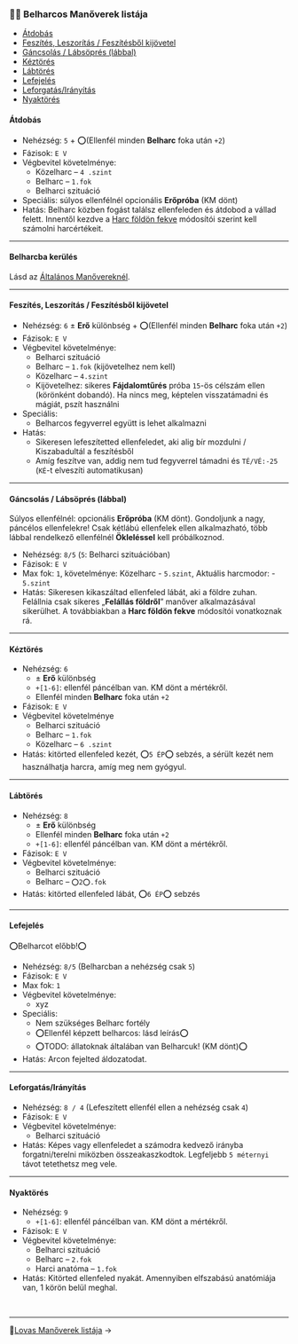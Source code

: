 ### 🤼‍♂️ Belharcos Manőverek listája

- [Átdobás](#%C3%A1tdob%C3%A1s)
- [Feszítés, Leszorítás / Feszítésből kijövetel](#fesz%C3%ADt%C3%A9s-leszor%C3%ADt%C3%A1s--fesz%C3%ADt%C3%A9sb%C5%91l-kij%C3%B6vetel)
- [Gáncsolás / Lábsöprés (lábbal)](#g%C3%A1ncsol%C3%A1s--l%C3%A1bs%C3%B6pr%C3%A9s-l%C3%A1bbal)
- [Kéztörés](#k%C3%A9zt%C3%B6r%C3%A9s)
- [Lábtörés](#l%C3%A1bt%C3%B6r%C3%A9s)
- [Lefejelés](#lefejel%C3%A9s)
- [Leforgatás/Irányítás](#leforgat%C3%A1sir%C3%A1ny%C3%ADt%C3%A1s)
- [Nyaktörés](#nyakt%C3%B6r%C3%A9s)

#### Átdobás

- Nehézség: `5` + ⭕(Ellenfél minden **Belharc** foka után `+2`)
- Fázisok: `E V`
- Végbevitel követelménye:
	- Közelharc – `4 .szint`
	- Belharc – `1.fok`
	- Belharci szituáció
- Speciális: súlyos ellenfélnél opcionális **Erőpróba** (KM dönt)
- Hatás: Belharc közben fogást találsz ellenfeleden és átdobod a vállad felett. Innentől kezdve a [Harc földön fekve](064_01_harci_helyzetek.md#harc-földön-fekve) módosítói szerint kell számolni harcértékeit.

---
#### Belharcba kerülés

Lásd az [Általános Manővereknél](065_03_altalanos_manoverek.md#belharcba-ker%C3%BCl%C3%A9s).


---
#### Feszítés, Leszorítás / Feszítésből kijövetel

- Nehézség: `6` ± **Erő** különbség + ⭕(Ellenfél minden **Belharc** foka után `+2`)
- Fázisok: `E V`
- Végbevitel követelménye:
	- Belharci szituáció
	- Belharc – `1.fok` (kijövetelhez nem kell)
	- Közelharc – `4.szint`
	- Kijövetelhez: sikeres **Fájdalomtűrés** próba `15`-ös célszám ellen (körönként dobandó). Ha nincs meg, képtelen visszatámadni és mágiát, pszít használni
- Speciális:
	- Belharcos fegyverrel együtt is lehet alkalmazni
- Hatás:
	- Sikeresen lefeszítetted ellenfeledet, aki alig bír mozdulni / Kiszabadultál a feszítésből
	- Amíg feszítve van, addig nem tud fegyverrel támadni és `TÉ/VÉ:-25` (`KÉ`-t elveszíti automatikusan)

---
#### Gáncsolás / Lábsöprés (lábbal)

Súlyos ellenfélnél: opcionális **Erőpróba** (KM dönt). Gondoljunk a nagy, páncélos ellenfelekre! Csak kétlábú ellenfelek ellen alkalmazható, több lábbal rendelkező ellenfélnél **Ökleléssel** kell próbálkoznod.

- Nehézség: `8/5` (`5`: Belharci szituációban)
- Fázisok: `E V`
- Max fok: `1`, követelménye: Közelharc - `5.szint`, Aktuális harcmodor: - `5.szint`
- Hatás: Sikeresen kikaszáltad ellenfeled lábát, aki a földre zuhan. Felállnia csak sikeres „**Felállás földről**” manőver alkalmazásával sikerülhet. A továbbiakban a **Harc földön fekve** módosítói vonatkoznak rá.

---
#### Kéztörés

- Nehézség: `6`
	- ± **Erő** különbség
	- `+[1-6]`: ellenfél páncélban van. KM dönt a mértékről.
	- Ellenfél minden **Belharc** foka után `+2`
- Fázisok: `E V`
- Végbevitel követelménye
	- Belharci szituáció
	- Belharc – `1.fok`
	- Közelharc – `6 .szint`
- Hatás: kitörted ellenfeled kezét, ⭕`5 ÉP`⭕ sebzés, a sérült kezét nem használhatja harcra, amíg meg nem gyógyul.

---
#### Lábtörés

- Nehézség: `8` 
	- ± **Erő** különbség
	- Ellenfél minden **Belharc** foka után `+2`
	- `+[1-6]`: ellenfél páncélban van. KM dönt a mértékről.
- Fázisok: `E V`
- Végbevitel követelménye:
	- Belharci szituáció
	- Belharc – `⭕2⭕.fok`
- Hatás: kitörted ellenfeled lábát, ⭕`6 ÉP`⭕ sebzés


---
#### Lefejelés

⭕Belharcot előbb!⭕

- Nehézség: `8/5` (Belharcban a nehézség csak `5`)
- Fázisok: `E V`
- Max fok: `1`
- Végbevitel követelménye:
	-  xyz
- Speciális:
	- Nem szükséges Belharc fortély
	- ⭕Ellenfél képzett belharcos: lásd leírás⭕
	- ⭕TODO: állatoknak általában van Belharcuk! (KM dönt)⭕
- Hatás: Arcon fejelted áldozatodat.

---
#### Leforgatás/Irányítás

- Nehézség: `8 / 4` (Lefeszített ellenfél ellen a nehézség csak `4`)
- Fázisok: `E V`
- Végbevitel követelménye:
	-  Belharci szituáció
- Hatás: Képes vagy ellenfeledet a számodra kedvező irányba forgatni/terelni miközben összeakaszkodtok. Legfeljebb `5 méternyi` távot tetethetsz meg vele.

---
#### Nyaktörés

- Nehézség: `9`
	- `+[1-6]`: ellenfél páncélban van. KM dönt a mértékről.
- Fázisok: `E V`
- Végbevitel követelménye:
	- Belharci szituáció
	- Belharc – `2.fok`
	- Harci anatóma – `1.fok`
- Hatás: Kitörted ellenfeled nyakát. Amennyiben elfszabású anatómiája van, 1 körön belül meghal.

<br />

---

🔗[Lovas Manőverek listája](065_05_lovas_manoverek.md) →
